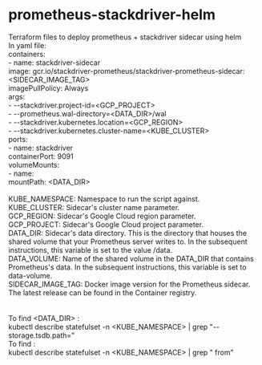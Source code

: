 # prometheus-stackdriver-helm
Terraform files to deploy prometheus + stackdriver sidecar using helm <br />
In yaml file: <br />
    containers: <br />
      - name: stackdriver-sidecar <br />
        image: gcr.io/stackdriver-prometheus/stackdriver-prometheus-sidecar:<SIDECAR_IMAGE_TAG> <br />
        imagePullPolicy: Always <br />
        args: <br />
          - --stackdriver.project-id=<GCP_PROJECT> <br />
          - --prometheus.wal-directory=<DATA_DIR>/wal <br />
          - --stackdriver.kubernetes.location=<GCP_REGION> <br />
          - --stackdriver.kubernetes.cluster-name=<KUBE_CLUSTER> <br />
          ports: <br />
          - name: stackdriver <br />
            containerPort: 9091 <br />
        volumeMounts: <br />
          - name:    <DATA> <br />
            mountPath: <DATA_DIR> <br />
   <br />
KUBE_NAMESPACE: Namespace to run the script against. <br />
KUBE_CLUSTER: Sidecar's cluster name parameter. <br />
GCP_REGION: Sidecar's Google Cloud region parameter. <br />
GCP_PROJECT: Sidecar's Google Cloud project parameter. <br />
DATA_DIR: Sidecar's data directory. This is the directory that houses the shared volume that your Prometheus server writes to. In the subsequent instructions, this variable is set to the value /data. <br />
DATA_VOLUME: Name of the shared volume in the DATA_DIR that contains Prometheus's data. In the subsequent instructions, this variable is set to data-volume. <br />
SIDECAR_IMAGE_TAG: Docker image version for the Prometheus sidecar. The latest release can be found in the Container registry. <br />
   <br />
   <br />
To find <DATA_DIR> : <br />
kubectl describe statefulset -n <KUBE_NAMESPACE> | grep "--storage.tsdb.path=" <br />
To find <DATA> : <br />
kubectl describe statefulset -n <KUBE_NAMESPACE> | grep "<DATA> from" <br />
   <br /> 
     <br />

